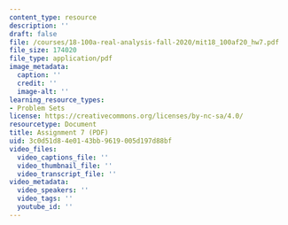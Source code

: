 ```yaml
---
content_type: resource
description: ''
draft: false
file: /courses/18-100a-real-analysis-fall-2020/mit18_100af20_hw7.pdf
file_size: 174020
file_type: application/pdf
image_metadata:
  caption: ''
  credit: ''
  image-alt: ''
learning_resource_types:
- Problem Sets
license: https://creativecommons.org/licenses/by-nc-sa/4.0/
resourcetype: Document
title: Assignment 7 (PDF)
uid: 3c0d51d8-4e01-43bb-9619-005d197d88bf
video_files:
  video_captions_file: ''
  video_thumbnail_file: ''
  video_transcript_file: ''
video_metadata:
  video_speakers: ''
  video_tags: ''
  youtube_id: ''
---
```

